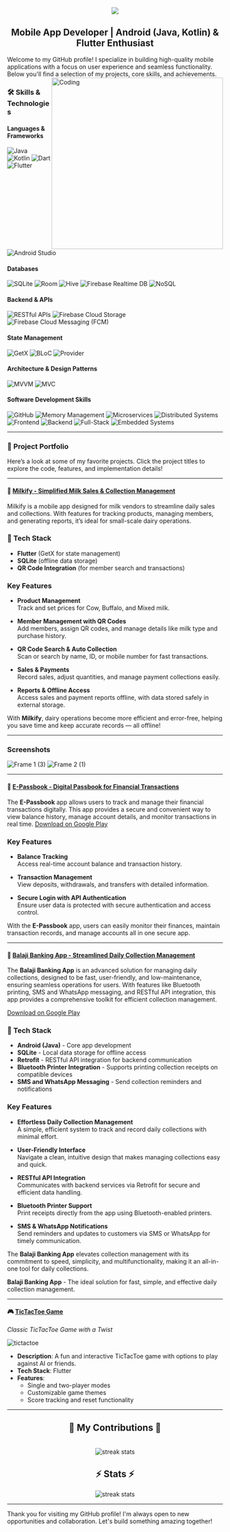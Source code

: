 <!--![MasterHead](https://github.com/user-attachments/assets/8b99cf63-96a6-4875-972b-0977c24b4de3)
<h1 align="center">Hi 👋, I'm Rahul Waghmare</h1>-->
<h1 align="center">
    <img src="https://readme-typing-svg.herokuapp.com/?font=Righteous&size=35&center=true&vCenter=true&width=500&height=70&duration=4000&lines=Hi+There!+👋;+I'm+Rahul+Waghmare!;" />
</h1>
<h2 align="center">Mobile App Developer | Android (Java, Kotlin) & Flutter Enthusiast</h2>
Welcome to my GitHub profile! I specialize in building high-quality mobile applications with a focus on user experience and seamless functionality. Below you'll find a selection of my projects, core skills, and achievements.
<img align="right" alt="Coding" width="400" src="https://cdn.dribbble.com/users/1162077/screenshots/3848914/programmer.gif">

### 🛠 Skills & Technologies

#### **Languages & Frameworks**
![Java](https://img.shields.io/badge/-Java-007396?style=flat&logo=java&logoColor=white)
![Kotlin](https://img.shields.io/badge/-Kotlin-7F52FF?style=flat&logo=kotlin&logoColor=white)
![Dart](https://img.shields.io/badge/-Dart-0175C2?style=flat&logo=dart&logoColor=white)
![Flutter](https://img.shields.io/badge/-Flutter-02569B?style=flat&logo=flutter&logoColor=white)
![Android Studio](https://img.shields.io/badge/-Android_Studio-3DDC84?style=flat&logo=android-studio&logoColor=white)

#### **Databases**
![SQLite](https://img.shields.io/badge/-SQLite-003B57?style=flat&logo=sqlite&logoColor=white)
![Room](https://img.shields.io/badge/-Room-4DB33D?style=flat&logo=android&logoColor=white)
![Hive](https://img.shields.io/badge/-Hive-FF7F50?style=flat&logo=hive&logoColor=white)
![Firebase Realtime DB](https://img.shields.io/badge/-Firebase_Realtime_DB-FFCA28?style=flat&logo=firebase&logoColor=white)
![NoSQL](https://img.shields.io/badge/-NoSQL-4A154B?style=flat&logo=mongodb&logoColor=white)

#### **Backend & APIs**
![RESTful APIs](https://img.shields.io/badge/-RESTful_APIs-FF6F00?style=flat&logo=api&logoColor=white)
![Firebase Cloud Storage](https://img.shields.io/badge/-Firebase_Cloud_Storage-FFCA28?style=flat&logo=firebase&logoColor=white)
![Firebase Cloud Messaging (FCM)](https://img.shields.io/badge/-FCM-FFCA28?style=flat&logo=firebase&logoColor=white)

#### **State Management**
![GetX](https://img.shields.io/badge/-GetX-41C4E6?style=flat&logo=flutter&logoColor=white)
![BLoC](https://img.shields.io/badge/-BLoC-02569B?style=flat&logo=flutter&logoColor=white)
![Provider](https://img.shields.io/badge/-Provider-FF7F50?style=flat&logo=flutter&logoColor=white)

#### **Architecture & Design Patterns**
![MVVM](https://img.shields.io/badge/-MVVM-0078D7?style=flat&logo=microsoft&logoColor=white)
![MVC](https://img.shields.io/badge/-MVC-FF6F00?style=flat&logo=web&logoColor=white)

#### **Software Development Skills**
![GitHub](https://img.shields.io/badge/-GitHub-181717?style=flat&logo=github&logoColor=white)
![Memory Management](https://img.shields.io/badge/-Memory_Management-FF6F00?style=flat&logo=java&logoColor=white)
![Microservices](https://img.shields.io/badge/-Microservices-0078D4?style=flat&logo=microsoft-azure&logoColor=white)
![Distributed Systems](https://img.shields.io/badge/-Distributed_Systems-00C7B7?style=flat&logo=docker&logoColor=white)
![Frontend](https://img.shields.io/badge/-Frontend-3DDC84?style=flat&logo=react&logoColor=white)
![Backend](https://img.shields.io/badge/-Backend-FF6F00?style=flat&logo=node.js&logoColor=white)
![Full-Stack](https://img.shields.io/badge/-Full_Stack-02569B?style=flat&logo=html5&logoColor=white)
![Embedded Systems](https://img.shields.io/badge/-Embedded_Systems-8B0000?style=flat&logo=c&logoColor=white)

---

### 🌟 Project Portfolio

Here’s a look at some of my favorite projects. Click the project titles to explore the code, features, and implementation details!

---
#### 🥛 [Milkify - Simplified Milk Sales & Collection Management](https://github.com/SnappeR4/milkify.git)

Milkify is a mobile app designed for milk vendors to streamline daily sales and collections. With features for tracking products, managing members, and generating reports, it’s ideal for small-scale dairy operations.

### 📱 Tech Stack
- **Flutter** (GetX for state management)
- **SQLite** (offline data storage)
- **QR Code Integration** (for member search and transactions)

### Key Features

- **Product Management**  
  Track and set prices for Cow, Buffalo, and Mixed milk.

- **Member Management with QR Codes**  
  Add members, assign QR codes, and manage details like milk type and purchase history.

- **QR Code Search & Auto Collection**  
  Scan or search by name, ID, or mobile number for fast transactions.

- **Sales & Payments**  
  Record sales, adjust quantities, and manage payment collections easily.

- **Reports & Offline Access**  
  Access sales and payment reports offline, with data stored safely in external storage.

With **Milkify**, dairy operations become more efficient and error-free, helping you save time and keep accurate records — all offline!

---

### Screenshots
![Frame 1 (3)](https://github.com/user-attachments/assets/4e56f064-5e14-4a2b-bf3a-effd9ae05eac)
![Frame 2 (1)](https://github.com/user-attachments/assets/a8137cb8-47e0-4ead-b64b-121ad079e255)

---

#### 📓 [E-Passbook - Digital Passbook for Financial Transactions](https://play.google.com/store/apps/details?id=com.pce.balajiepassbook&hl=en)

The **E-Passbook** app allows users to track and manage their financial transactions digitally. This app provides a secure and convenient way to view balance history, manage account details, and monitor transactions in real time. [Download on Google Play](https://play.google.com/store/apps/details?id=com.pce.balajiepassbook&hl=en)

### Key Features

- **Balance Tracking**  
  Access real-time account balance and transaction history.

- **Transaction Management**  
  View deposits, withdrawals, and transfers with detailed information.

- **Secure Login with API Authentication**  
  Ensure user data is protected with secure authentication and access control.

With the **E-Passbook** app, users can easily monitor their finances, maintain transaction records, and manage accounts all in one secure app.

---

#### 🏦 [Balaji Banking App - Streamlined Daily Collection Management](https://play.google.com/store/apps/details?id=com.pcepl.balajibankingapp&hl=en)

The **Balaji Banking App** is an advanced solution for managing daily collections, designed to be fast, user-friendly, and low-maintenance, ensuring seamless operations for users. With features like Bluetooth printing, SMS and WhatsApp messaging, and RESTful API integration, this app provides a comprehensive toolkit for efficient collection management.

[Download on Google Play](https://play.google.com/store/apps/details?id=com.pcepl.balajibankingapp&hl=en)

### 📱 Tech Stack
- **Android (Java)** - Core app development
- **SQLite** - Local data storage for offline access
- **Retrofit** - RESTful API integration for backend communication
- **Bluetooth Printer Integration** - Supports printing collection receipts on compatible devices
- **SMS and WhatsApp Messaging** - Send collection reminders and notifications

### Key Features

- **Effortless Daily Collection Management**  
  A simple, efficient system to track and record daily collections with minimal effort.

- **User-Friendly Interface**  
  Navigate a clean, intuitive design that makes managing collections easy and quick.

- **RESTful API Integration**  
  Communicates with backend services via Retrofit for secure and efficient data handling.

- **Bluetooth Printer Support**  
  Print receipts directly from the app using Bluetooth-enabled printers.

- **SMS & WhatsApp Notifications**  
  Send reminders and updates to customers via SMS or WhatsApp for timely communication.

The **Balaji Banking App** elevates collection management with its commitment to speed, simplicity, and multifunctionality, making it an all-in-one tool for daily collections.

**Balaji Banking App** - The ideal solution for fast, simple, and effective daily collection management.

---

#### 🎮 [TicTacToe Game](https://github.com/SnappeR4/TicTacToe.git)
*Classic TicTacToe Game with a Twist*

![tictactoe](https://github.com/user-attachments/assets/3e3de683-12e3-4a76-a7cb-fe91b2f76590)

- **Description**: A fun and interactive TicTacToe game with options to play against AI or friends.
- **Tech Stack**: Flutter
- **Features**:
  - Single and two-player modes
  - Customizable game themes
  - Score tracking and reset functionality
<hr>
<div align="center">
  <h2>🐍 My Contributions 🐍</h2>
  <br>
<img src="https://github.com/user-attachments/assets/74ea9684-d0ec-4c22-ae48-20950e74da02" alt="streak stats"/>
</div>

<h2 align="center">⚡ Stats ⚡</h2>
<div align=center>
<img src="https://github-readme-streak-stats.herokuapp.com?user=SnappeR4" alt="streak stats"/>
</div>
<hr>
Thank you for visiting my GitHub profile! I'm always open to new opportunities and collaboration. Let's build something amazing together!
